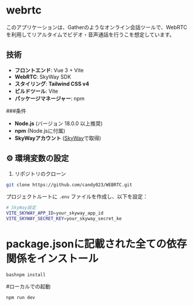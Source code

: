 # webrtc

このアプリケーションは、Gatherのようなオンライン会話ツールで、WebRTCを利用してリアルタイムでビデオ・音声通話を行うこを想定しています。
## 技術

- **フロントエンド**: Vue 3 + Vite
- **WebRTC**: SkyWay SDK
- **スタイリング**: **Tailwind CSS v4**
- **ビルドツール**: Vite
- **パッケージマネージャー**: npm

###条件

- **Node.js** (バージョン 18.0.0 以上推奨)
- **npm** (Node.jsに付属)
- **SkyWayアカウント** ([SkyWay](https://skyway.ntt.com/)で取得)

## ⚙️ 環境変数の設定
1. リポジトリのクローン
```bash
git clone https://github.com/candy023/WEBRTC.git
```
プロジェクトルートに `.env` ファイルを作成し、以下を設定：

```bash
# SkyWay設定
VITE_SKYWAY_APP_ID=your_skyway_app_id
VITE_SKYWAY_SECRET_KEY=your_skyway_secret_ke
```

# package.jsonに記載された全ての依存関係をインストール
```
bashnpm install
```
#ローカルでの起動
```
npm run dev
```


